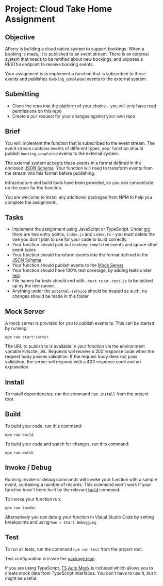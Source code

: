 # Project: Cloud Take Home Assignment

## Objective

AFerry is building a cloud native system to support bookings. When a booking is made, it is published to an event stream. There is an external system that needs to be notified about new bookings, and exposes a RESTful endpoint to receive booking events.

Your assignment is to implement a function that is subscribed to these events and publishes `booking_completed` events to the external system.

## Submitting

- Clone the repo into the platform of your choice - you will only have read permissions on this repo
- Create a pull request for your changes against your own repo

## Brief

You will implement the function that is subscribed to the event stream. The event stream contains events of different types, your function should publish `booking_completed` events to the external system.

The external system accepts these events in a format defined in the enclosed [JSON Schema](./external-service/schema.json). Your function will need to transform events from the stream into this format before publishing.

Infrastructure and build tools have been provided, so you can concentrate on the code for the function.

You are welcome to install any additional packages from NPM to help you complete the assignment.

## Tasks

- Implement the assignment using JavaScript or TypeScript. Under [src](./src) there are two entry points, `index.js` and `index.ts` - you must delete the one you don't plan to use for your code to build correctly.
- Your function should pick out `booking_completed` events and ignore other event types
- Your function should transform events into the format defined in the [JSON Schema](./external-service/schema.json)
- Your function should publish events to the [Mock Server](#mock-server)
- Your function should have 100% test coverage, by adding tests under [test](./test).
- File names for tests should end with `.test.ts` or `.test.js` to be picked up by the test runner.
- Anything under the `external-service` should be treated as such, no changes should be made in this folder

## Mock Server

A mock server is provided for you to publish events to. This can be started by running:

```
npm run start:server
```

The URL to publish to is available in your function via the environment variable `PUBLISH_URL`. Requests will receive a 200 response code when the request body passes validation. If the request body does not pass validation, the server will respond with a 400 response code and an explanation.

## Install

To install dependencies, run the command `npm install` from the project root.

## Build

To build your code, run this command:

```
npm run build
```

To build your code and watch for changes, run this command:

```
npm run watch
```

## Invoke / Debug

Running invoke or debug commands will invoke your function with a sample event, containing a number of records. This command won't work if your function hasn't been built by the relevant [build](#Build) command.

To invoke your function run:

```
npm run invoke
```

Alternatively you can debug your function in Visual Studio Code by setting breakpoints and using `Run > Start Debugging`.

## Test

To run all tests, run the command `npm run test` from the project root.

Test configuration is inside the [package.json](./package.json).

If you are using TypeScript, [TS Auto Mock](https://typescript-tdd.github.io/ts-auto-mock/) is included which allows you to create mock data from TypeScript interfaces. You don't have to use it, but it might be useful.
